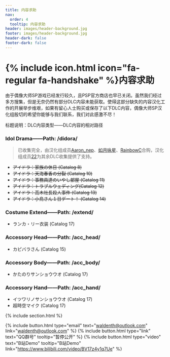 ```yaml
---
title: 内容求助
nav:
  order: 4
  tooltip: 内容求助
header: images/header-background.jpg
footer: images/header-background.jpg
header-dark: false
footer-dark: false
---
```


# {% include icon.html icon="fa-regular fa-handshake" %}内容求助

由于偶像大师SP游戏已经发行较久，且PSP官方商店也早已关闭。虽然我们经过多方搜集，但是无奈仍然有部分DLC内容未能获取。使得这部分缺失的内容汉化工作的开展举步维艰，如果有留心人士购买或保存了以下DLC内容，偶像大师SP汉化组殷切的希望你能够与我们联系，我们对此感激不尽！

标题说明：DLC内容类型——DLC内容的相对路径

### Idol Drama——Path: /didora/ 

> 已收集完全，由汉化组成员[Aaron_nep](https://neptunia.top/imas-sp-sch-tl/members/Aaron_nep.html)、[如月咏星](https://neptunia.top/imas-sp-sch-tl/members/%E5%A6%82%E6%9C%88%E5%92%8F%E6%98%9F.html)、[RainbowC](https://neptunia.top/imas-sp-sch-tl/members/RainbowC.html)合购，汉化组成员[22](https://neptunia.top/imas-sp-sch-tl/members/22.html)为其余DLC收集提供了支持。

- ~~アイドラ：家族の休日 (Catalog 8)~~
- ~~アイドラ：天海春香の分裂 (Catalog 10)~~
- ~~アイドラ：事務員達のいやし部屋 (Catalog 11)~~
- ~~アイドラ：トラブルウェディング(Catalog 12)~~
- ~~アイドラ：高木社長殺人事件 (Catalog 13)~~
- ~~アイドラ：小鳥さん１日デート！ (Catalog 14)~~

###  Costume Extend——Path: /extend/

- ランカ・リー衣装 (Catalog 17)

### Accessory Head——Path: /acc_head/

- カピバラさん (Catalog 15)

### Accessory Body——Path: /acc_body/

- かたのりサンショウウオ (Catalog 17)

### Accessory Hand——Path: /acc_hand/

- イツワリノサンショウウオ (Catalog 17)
- 超時空マイク (Catalog 17)

{% include section.html %}

{%
  include button.html
  type="email"
  text="waldenth@outlook.com"
  link="waldenth@outlook.com"
%}
{%
  include button.html
  type="link"
  text="QQ群号"
  tooltip="暂停公开"
%}
{%
  include button.html
  type="video"
  text="B站Demo"
  tooltip="B站Demo"
  link="https://www.bilibili.com/video/BV17z4y1q7Ue"
%}